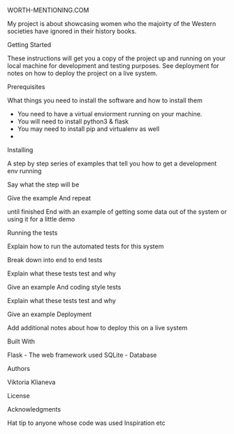 WORTH-MENTIONING.COM

My project is about showcasing women who the majoirty of the Western societies have ignored in their history books.

Getting Started

These instructions will get you a copy of the project up and running on your local machine for development and testing purposes. See deployment for notes on how to deploy the project on a live system.

Prerequisites

What things you need to install the software and how to install them

- You need to have a virtual enviorment running on your machine.
- You will need to install python3 & flask 
- You may need to install pip and virtualenv as well
- 
Installing

A step by step series of examples that tell you how to get a development env running

Say what the step will be

Give the example
And repeat

until finished
End with an example of getting some data out of the system or using it for a little demo

Running the tests

Explain how to run the automated tests for this system

Break down into end to end tests

Explain what these tests test and why

Give an example
And coding style tests

Explain what these tests test and why

Give an example
Deployment

Add additional notes about how to deploy this on a live system

Built With

Flask - The web framework used
SQLite - Database


Authors

Viktoria Klianeva

License



Acknowledgments

Hat tip to anyone whose code was used
Inspiration
etc
